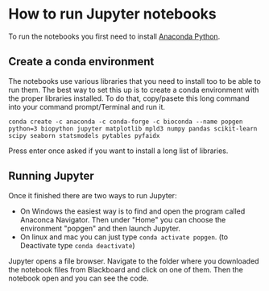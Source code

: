 
# How to run Jupyter notebooks

To run the notebooks you first need to install [Anaconda Python](https://www.anaconda.com/download/).

## Create a conda environment

The notebooks use various libraries that you need to install too to be able to run them. The best way to set this up is to create a conda environment with the proper libraries installed. To do that, copy/pasete this long command into your command prompt/Terminal and run it.

    conda create -c anaconda -c conda-forge -c bioconda --name popgen python=3 biopython jupyter matplotlib mpld3 numpy pandas scikit-learn scipy seaborn statsmodels pytables pyfaidx
    
Press enter once asked if you want to install a long list of libraries. 

## Running Jupyter

Once it finished there are two ways to run Jupyter:

- On Windows the easiest way is to find and open the program called Anaconca Navigator. Then under "Home" you can choose the environment "popgen" and then launch Jupyter.
- On linux and mac you can just type `conda activate popgen`. (to Deactivate type `conda deactivate`)

Jupyter opens a file browser. Navigate to the folder where you downloaded the notebook files from Blackboard and click on one of them. Then the notebook open and you can see the code.



